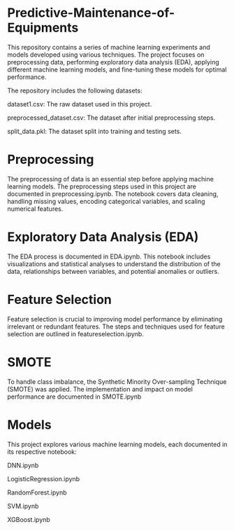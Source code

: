 # Predictive-Maintenance-of-Equipments

This repository contains a series of machine learning experiments and models developed using various techniques. The project focuses on preprocessing data, performing exploratory data analysis (EDA), applying different machine learning models, and fine-tuning these models for optimal performance.


The repository includes the following datasets:

dataset1.csv: The raw dataset used in this project.


preprocessed_dataset.csv: The dataset after initial preprocessing steps.


split_data.pkl: The dataset split into training and testing sets.


# Preprocessing
The preprocessing of data is an essential step before applying machine learning models. The preprocessing steps used in this project are documented in preprocessing.ipynb. The notebook covers data cleaning, handling missing values, encoding categorical variables, and scaling numerical features.

# Exploratory Data Analysis (EDA)
The EDA process is documented in EDA.ipynb. This notebook includes visualizations and statistical analyses to understand the distribution of the data, relationships between variables, and potential anomalies or outliers.

# Feature Selection
Feature selection is crucial to improving model performance by eliminating irrelevant or redundant features. The steps and techniques used for feature selection are outlined in featureselection.ipynb.

# SMOTE
To handle class imbalance, the Synthetic Minority Over-sampling Technique (SMOTE) was applied. The implementation and impact on model performance are documented in SMOTE.ipynb

# Models
This project explores various machine learning models, each documented in its respective notebook:

DNN.ipynb


LogisticRegression.ipynb


RandomForest.ipynb

SVM.ipynb


XGBoost.ipynb
